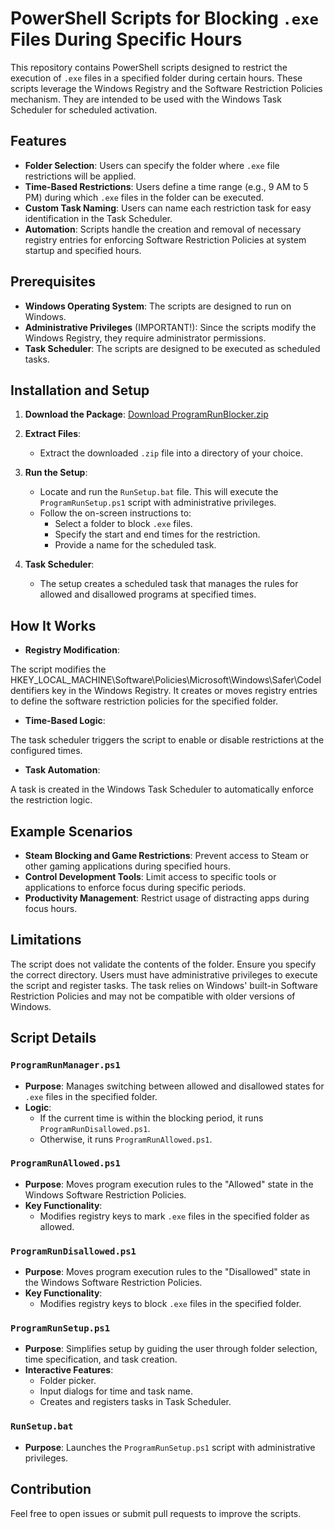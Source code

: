 # PowerShell Scripts for Blocking `.exe` Files During Specific Hours

This repository contains PowerShell scripts designed to restrict the execution of `.exe` files in a specified folder during certain hours. These scripts leverage the Windows Registry and the Software Restriction Policies mechanism. They are intended to be used with the Windows Task Scheduler for scheduled activation.

## Features

- **Folder Selection**: Users can specify the folder where `.exe` file restrictions will be applied.
- **Time-Based Restrictions**: Users define a time range (e.g., 9 AM to 5 PM) during which `.exe` files in the folder can be executed.
- **Custom Task Naming**: Users can name each restriction task for easy identification in the Task Scheduler.
- **Automation**: Scripts handle the creation and removal of necessary registry entries for enforcing Software Restriction Policies at system startup and specified hours.

## Prerequisites

- **Windows Operating System**: The scripts are designed to run on Windows.
- **Administrative Privileges** (IMPORTANT!): Since the scripts modify the Windows Registry, they require administrator permissions.
- **Task Scheduler**: The scripts are designed to be executed as scheduled tasks.

## Installation and Setup

1. **Download the Package**:
   [Download ProgramRunBlocker.zip](https://github.com/user-attachments/files/17966219/ProgramRunBlocker.zip)

2. **Extract Files**:
   - Extract the downloaded `.zip` file into a directory of your choice.

3. **Run the Setup**:
   - Locate and run the `RunSetup.bat` file. This will execute the `ProgramRunSetup.ps1` script with administrative privileges.
   - Follow the on-screen instructions to:
     - Select a folder to block `.exe` files.
     - Specify the start and end times for the restriction.
     - Provide a name for the scheduled task.

4. **Task Scheduler**:
   - The setup creates a scheduled task that manages the rules for allowed and disallowed programs at specified times.

## How It Works
- **Registry Modification**:

The script modifies the HKEY_LOCAL_MACHINE\Software\Policies\Microsoft\Windows\Safer\CodeIdentifiers key in the Windows Registry.
It creates or moves registry entries to define the software restriction policies for the specified folder.
- **Time-Based Logic**:

The task scheduler triggers the script to enable or disable restrictions at the configured times.
- **Task Automation**:

A task is created in the Windows Task Scheduler to automatically enforce the restriction logic.

## Example Scenarios

- **Steam Blocking and Game Restrictions**: Prevent access to Steam or other gaming applications during specified hours.
- **Control Development Tools**: Limit access to specific tools or applications to enforce focus during specific periods.
- **Productivity Management**: Restrict usage of distracting apps during focus hours.

## Limitations
The script does not validate the contents of the folder. Ensure you specify the correct directory.
Users must have administrative privileges to execute the script and register tasks.
The task relies on Windows' built-in Software Restriction Policies and may not be compatible with older versions of Windows.

## Script Details

### `ProgramRunManager.ps1`
- **Purpose**: Manages switching between allowed and disallowed states for `.exe` files in the specified folder.
- **Logic**:
  - If the current time is within the blocking period, it runs `ProgramRunDisallowed.ps1`.
  - Otherwise, it runs `ProgramRunAllowed.ps1`.

### `ProgramRunAllowed.ps1`
- **Purpose**: Moves program execution rules to the "Allowed" state in the Windows Software Restriction Policies.
- **Key Functionality**:
  - Modifies registry keys to mark `.exe` files in the specified folder as allowed.

### `ProgramRunDisallowed.ps1`
- **Purpose**: Moves program execution rules to the "Disallowed" state in the Windows Software Restriction Policies.
- **Key Functionality**:
  - Modifies registry keys to block `.exe` files in the specified folder.

### `ProgramRunSetup.ps1`
- **Purpose**: Simplifies setup by guiding the user through folder selection, time specification, and task creation.
- **Interactive Features**:
  - Folder picker.
  - Input dialogs for time and task name.
  - Creates and registers tasks in Task Scheduler.

### `RunSetup.bat`
- **Purpose**: Launches the `ProgramRunSetup.ps1` script with administrative privileges.
  
## Contribution
Feel free to open issues or submit pull requests to improve the scripts.
